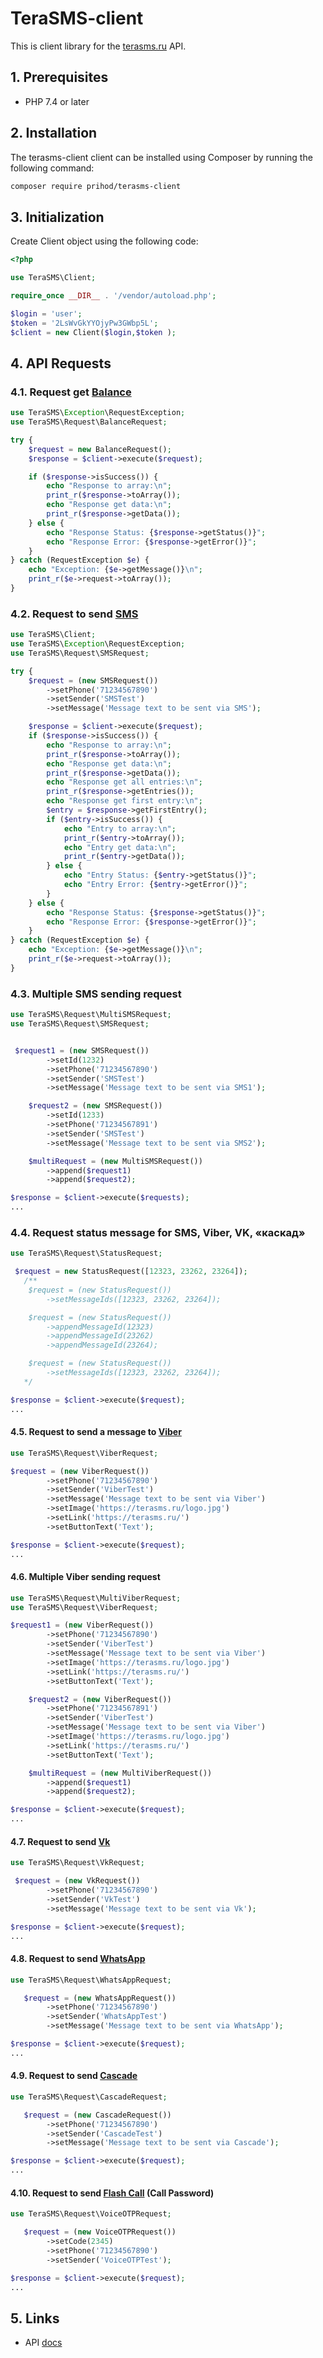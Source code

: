 # TeraSMS-client

This is client library for the [terasms.ru](https://terasms.ru) API.

## 1. Prerequisites

* PHP 7.4 or later

## 2. Installation

The terasms-client client can be installed using Composer by running the following command:

```sh
composer require prihod/terasms-client
```

## 3. Initialization

Create Client object using the following code:

```php
<?php

use TeraSMS\Client;

require_once __DIR__ . '/vendor/autoload.php';

$login = 'user';
$token = '2LsWvGkYYOjyPw3GWbp5L';
$client = new Client($login,$token );
```
## 4. API Requests

### 4.1. Request get [Balance](https://terasms.ru/api-http-check-balance.html)

```php
use TeraSMS\Exception\RequestException;
use TeraSMS\Request\BalanceRequest;

try {
    $request = new BalanceRequest();
    $response = $client->execute($request);

    if ($response->isSuccess()) {
        echo "Response to array:\n";
        print_r($response->toArray());
        echo "Response get data:\n";
        print_r($response->getData());
    } else {
        echo "Response Status: {$response->getStatus()}";
        echo "Response Error: {$response->getError()}";
    }
} catch (RequestException $e) {
    echo "Exception: {$e->getMessage()}\n";
    print_r($e->request->toArray());
}
```
### 4.2. Request to send [SMS](https://terasms.ru/api-http.html)

```php
use TeraSMS\Client;
use TeraSMS\Exception\RequestException;
use TeraSMS\Request\SMSRequest;

try {
    $request = (new SMSRequest())
        ->setPhone('71234567890')
        ->setSender('SMSTest')
        ->setMessage('Message text to be sent via SMS');

    $response = $client->execute($request);
    if ($response->isSuccess()) {
        echo "Response to array:\n";
        print_r($response->toArray());
        echo "Response get data:\n";
        print_r($response->getData());
        echo "Response get all entries:\n";
        print_r($response->getEntries());
        echo "Response get first entry:\n";
        $entry = $response->getFirstEntry();
        if ($entry->isSuccess()) {
            echo "Entry to array:\n";
            print_r($entry->toArray());
            echo "Entry get data:\n";
            print_r($entry->getData());
        } else {
            echo "Entry Status: {$entry->getStatus()}";
            echo "Entry Error: {$entry->getError()}";
        }
    } else {
        echo "Response Status: {$response->getStatus()}";
        echo "Response Error: {$response->getError()}";
    }
} catch (RequestException $e) {
    echo "Exception: {$e->getMessage()}\n";
    print_r($e->request->toArray());
}
```

### 4.3. Multiple SMS sending request

```php
use TeraSMS\Request\MultiSMSRequest;
use TeraSMS\Request\SMSRequest;


 $request1 = (new SMSRequest())
        ->setId(1232)
        ->setPhone('71234567890')
        ->setSender('SMSTest')
        ->setMessage('Message text to be sent via SMS1');

    $request2 = (new SMSRequest())
        ->setId(1233)
        ->setPhone('71234567891')
        ->setSender('SMSTest')
        ->setMessage('Message text to be sent via SMS2');

    $multiRequest = (new MultiSMSRequest())
        ->append($request1)
        ->append($request2);

$response = $client->execute($requests);
...
```

### 4.4. Request status message for SMS, Viber, VK, «каскад»  

```php
use TeraSMS\Request\StatusRequest;

 $request = new StatusRequest([12323, 23262, 23264]);
   /**
    $request = (new StatusRequest())
        ->setMessageIds([12323, 23262, 23264]);

    $request = (new StatusRequest())
        ->appendMessageId(12323)
        ->appendMessageId(23262)
        ->appendMessageId(23264);

    $request = (new StatusRequest())
        ->setMessageIds([12323, 23262, 23264]);
   */

$response = $client->execute($request);
...
```


#### 4.5.  Request to send a message to [Viber](https://terasms.ru/api-http-viber.html)

```php
use TeraSMS\Request\ViberRequest;

$request = (new ViberRequest())
        ->setPhone('71234567890')
        ->setSender('ViberTest')
        ->setMessage('Message text to be sent via Viber')
        ->setImage('https://terasms.ru/logo.jpg')
        ->setLink('https://terasms.ru/')
        ->setButtonText('Text');

$response = $client->execute($request);
...
```


#### 4.6. Multiple Viber sending request

```php
use TeraSMS\Request\MultiViberRequest;
use TeraSMS\Request\ViberRequest;

$request1 = (new ViberRequest())
        ->setPhone('71234567890')
        ->setSender('ViberTest')
        ->setMessage('Message text to be sent via Viber')
        ->setImage('https://terasms.ru/logo.jpg')
        ->setLink('https://terasms.ru/')
        ->setButtonText('Text');

    $request2 = (new ViberRequest())
        ->setPhone('71234567891')
        ->setSender('ViberTest')
        ->setMessage('Message text to be sent via Viber')
        ->setImage('https://terasms.ru/logo.jpg')
        ->setLink('https://terasms.ru/')
        ->setButtonText('Text');

    $multiRequest = (new MultiViberRequest())
        ->append($request1)
        ->append($request2);

$response = $client->execute($request);
...
```

#### 4.7. Request to send [Vk](https://terasms.ru/api-http-vkontakte.html)

```php
use TeraSMS\Request\VkRequest;

 $request = (new VkRequest())
        ->setPhone('71234567890')
        ->setSender('VkTest')
        ->setMessage('Message text to be sent via Vk');

$response = $client->execute($request);
...
```

#### 4.8. Request to send [WhatsApp](https://terasms.ru/api-http-whatsapp.html)

```php
use TeraSMS\Request\WhatsAppRequest;

   $request = (new WhatsAppRequest())
        ->setPhone('71234567890')
        ->setSender('WhatsAppTest')
        ->setMessage('Message text to be sent via WhatsApp');

$response = $client->execute($request);
...
```

#### 4.9. Request to send [Cascade](https://terasms.ru/api-http-cascade.html)

```php
use TeraSMS\Request\CascadeRequest;

   $request = (new CascadeRequest())
        ->setPhone('71234567890')
        ->setSender('CascadeTest')
        ->setMessage('Message text to be sent via Cascade');

$response = $client->execute($request);
...
```

#### 4.10. Request to send [Flash Call](https://terasms.ru/api-http-callpass.html) (Call Password)

```php
use TeraSMS\Request\VoiceOTPRequest;

   $request = (new VoiceOTPRequest())
        ->setCode(2345)
        ->setPhone('71234567890')
        ->setSender('VoiceOTPTest');

$response = $client->execute($request);
...
```

## 5. Links

* API [docs](https://terasms.ru/api.html)
